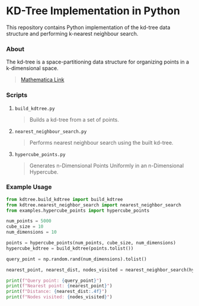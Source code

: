 # KD-Tree Implementation in Python

This repository contains Python implementation of the kd-tree data structure and performing k-nearest neighbour search.

### About
The kd-tree is a space-partitioning data structure for organizing points in a k-dimensional space.

> [Mathematica Link](https://reference.wolfram.com/language/ref/datastructure/KDTree.html)

### Scripts

1. `build_kdtree.py`

   > Builds a kd-tree from a set of points.

2. `nearest_neighbour_search.py`

   > Performs nearest neighbour search using the built kd-tree.

3. `hypercube_points.py`

   > Generates n-Dimensional Points Uniformly in an n-Dimensional Hypercube.

### Example Usage

```python
from kdtree.build_kdtree import build_kdtree
from kdtree.nearest_neighbor_search import nearest_neighbor_search
from examples.hypercube_points import hypercube_points

num_points = 5000
cube_size = 10
num_dimensions = 10

points = hypercube_points(num_points, cube_size, num_dimensions)
hypercube_kdtree = build_kdtree(points.tolist())

query_point = np.random.rand(num_dimensions).tolist()

nearest_point, nearest_dist, nodes_visited = nearest_neighbor_search(hypercube_kdtree, query_point)

print(f"Query point: {query_point}")
print(f"Nearest point: {nearest_point}")
print(f"Distance: {nearest_dist:.4f}")
print(f"Nodes visited: {nodes_visited}")
